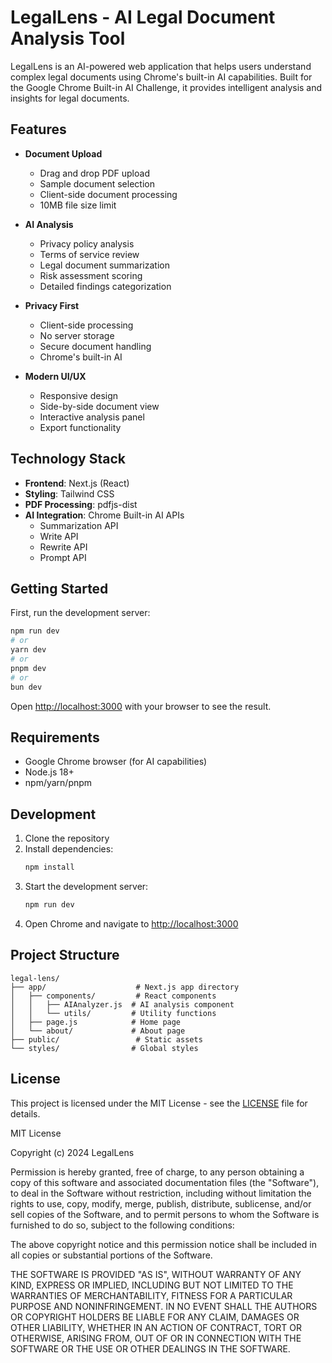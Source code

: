 # LegalLens - AI Legal Document Analysis Tool

LegalLens is an AI-powered web application that helps users understand complex legal documents using Chrome's built-in AI capabilities. Built for the Google Chrome Built-in AI Challenge, it provides intelligent analysis and insights for legal documents.

## Features

- **Document Upload**
  - Drag and drop PDF upload
  - Sample document selection
  - Client-side document processing
  - 10MB file size limit

- **AI Analysis**
  - Privacy policy analysis
  - Terms of service review
  - Legal document summarization
  - Risk assessment scoring
  - Detailed findings categorization

- **Privacy First**
  - Client-side processing
  - No server storage
  - Secure document handling
  - Chrome's built-in AI

- **Modern UI/UX**
  - Responsive design
  - Side-by-side document view
  - Interactive analysis panel
  - Export functionality

## Technology Stack

- **Frontend**: Next.js (React)
- **Styling**: Tailwind CSS
- **PDF Processing**: pdfjs-dist
- **AI Integration**: Chrome Built-in AI APIs
  - Summarization API
  - Write API
  - Rewrite API
  - Prompt API

## Getting Started

First, run the development server:

```bash
npm run dev
# or
yarn dev
# or
pnpm dev
# or
bun dev
```

Open [http://localhost:3000](http://localhost:3000) with your browser to see the result.

## Requirements

- Google Chrome browser (for AI capabilities)
- Node.js 18+ 
- npm/yarn/pnpm

## Development

1. Clone the repository
2. Install dependencies:
   ```bash
   npm install
   ```
3. Start the development server:
   ```bash
   npm run dev
   ```
4. Open Chrome and navigate to [http://localhost:3000](http://localhost:3000)

## Project Structure

```
legal-lens/
├── app/                    # Next.js app directory
│   ├── components/         # React components
│   │   ├── AIAnalyzer.js  # AI analysis component
│   │   └── utils/         # Utility functions
│   ├── page.js            # Home page
│   └── about/             # About page
├── public/                 # Static assets
└── styles/                # Global styles
```

## License

This project is licensed under the MIT License - see the [LICENSE](LICENSE) file for details.

MIT License

Copyright (c) 2024 LegalLens

Permission is hereby granted, free of charge, to any person obtaining a copy
of this software and associated documentation files (the "Software"), to deal
in the Software without restriction, including without limitation the rights
to use, copy, modify, merge, publish, distribute, sublicense, and/or sell
copies of the Software, and to permit persons to whom the Software is
furnished to do so, subject to the following conditions:

The above copyright notice and this permission notice shall be included in all
copies or substantial portions of the Software.

THE SOFTWARE IS PROVIDED "AS IS", WITHOUT WARRANTY OF ANY KIND, EXPRESS OR
IMPLIED, INCLUDING BUT NOT LIMITED TO THE WARRANTIES OF MERCHANTABILITY,
FITNESS FOR A PARTICULAR PURPOSE AND NONINFRINGEMENT. IN NO EVENT SHALL THE
AUTHORS OR COPYRIGHT HOLDERS BE LIABLE FOR ANY CLAIM, DAMAGES OR OTHER
LIABILITY, WHETHER IN AN ACTION OF CONTRACT, TORT OR OTHERWISE, ARISING FROM,
OUT OF OR IN CONNECTION WITH THE SOFTWARE OR THE USE OR OTHER DEALINGS IN THE
SOFTWARE.